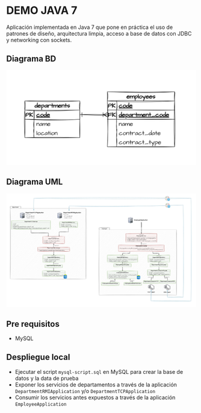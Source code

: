# DEMO JAVA 7
Aplicación implementada en Java 7 que pone en práctica el uso de patrones de diseño, arquitectura limpia, acceso a base 
de datos con JDBC y networking con sockets.

## Diagrama BD
![Texto alternativo](./documentation/diagram-database.jpg)

## Diagrama UML
![Texto alternativo](./documentation/diagram-uml.jpg)

## Pre requisitos
- MySQL

## Despliegue local
- Ejecutar el script `mysql-script.sql` en MySQL para crear la base de datos y la data de prueba
- Exponer los servicios de departamentos a través de la aplicación `DepartmentRMIApplication` y/o `DepartmentTCPApplication`
- Consumir los servicios antes expuestos a través de la aplicación `EmployeeApplication`

